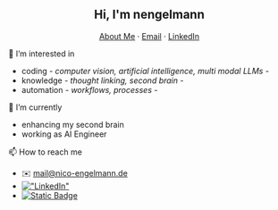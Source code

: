 <p align="center">
  <h2 align="center">Hi, I'm nengelmann</h2>
</p>
<p align="center">
    <a href="https://nengelmann.github.io/home/">About Me</a>
    ·
    <a href="mailto:mail@nico-engelmann.de">Email</a>
    ·
    <a href="https://www.linkedin.com/in/nengelmann/">LinkedIn</a>
</p>

👀 I’m interested in
- coding _- computer vision, artificial intelligence, multi modal LLMs -_
- knowledge _- thought linking, second brain -_
- automation _- workflows, processes -_

🌱 I’m currently
- enhancing my second brain
- working as AI Engineer

📫 How to reach me
- :envelope: mail@nico-engelmann.de
- [!["LinkedIn"](https://img.shields.io/badge/LinkedIn-blue?style=flat&logo=linkedin&labelColor=blue)](https://www.linkedin.com/in/nengelmann/)
- [![Static Badge](https://img.shields.io/badge/Portfolio-Site)](https://nengelmann.github.io/home/)
